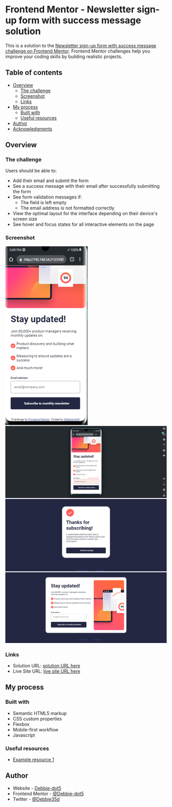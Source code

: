 # Frontend Mentor - Newsletter sign-up form with success message solution

This is a solution to the [Newsletter sign-up form with success message challenge on Frontend Mentor](https://www.frontendmentor.io/challenges/newsletter-signup-form-with-success-message-3FC1AZbNrv). Frontend Mentor challenges help you improve your coding skills by building realistic projects. 

## Table of contents

- [Overview](#overview)
  - [The challenge](#the-challenge)
  - [Screenshot](#screenshot)
  - [Links](#links)
- [My process](#my-process)
  - [Built with](#built-with)
  - [Useful resources](#useful-resources)
- [Author](#author)
- [Acknowledgments](#acknowledgments)


## Overview

### The challenge

Users should be able to:

- Add their email and submit the form
- See a success message with their email after successfully submitting the form
- See form validation messages if:
  - The field is left empty
  - The email address is not formatted correctly
- View the optimal layout for the interface depending on their device's screen size
- See hover and focus states for all interactive elements on the page

### Screenshot


![](./screenshots/mobile-view.png)
![](/screenshots/error-page.png)
![](/screenshots/sucess-page.png)
![](/screenshots/desktop-view.png)


### Links

- Solution URL: [solution URL here](https://your-solution-url.com)
- Live Site URL: [live site URL here](https://debbie-dot5.github.io/-Newsletter-sign-up-form/)

## My process

### Built with

- Semantic HTML5 markup
- CSS custom properties
- Flexbox
- Mobile-first workflow
- Javascript


### Useful resources

- [Example resource 1](https://chat.openai.com/) 

## Author

- Website - [Debbie-dot5](https://github.com/Debbie-dot5)
- Frontend Mentor - [@Debbie-dot5](https://www.frontendmentor.io/profile/Debbie-dot5)
- Twitter - [@Debbie35d](https://twitter.com/Debbie35d)


